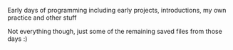 Early days of programming including early projects, introductions, my own practice and other stuff

Not everything though, just some of the remaining saved files from those days :)